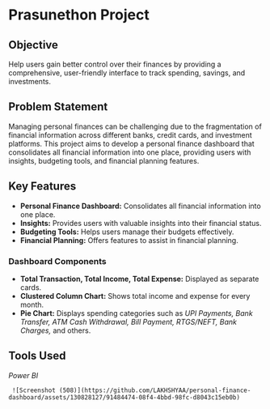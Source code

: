  
# **Prasunethon Project**

## **Objective**
Help users gain better control over their finances by providing a comprehensive, user-friendly interface to track spending, savings, and investments.

## **Problem Statement**
Managing personal finances can be challenging due to the fragmentation of financial information across different banks, credit cards, and investment platforms. This project aims to develop a personal finance dashboard that consolidates all financial information into one place, providing users with insights, budgeting tools, and financial planning features.

## **Key Features**
- **Personal Finance Dashboard:** Consolidates all financial information into one place.
- **Insights:** Provides users with valuable insights into their financial status.
- **Budgeting Tools:** Helps users manage their budgets effectively.
- **Financial Planning:** Offers features to assist in financial planning.

### **Dashboard Components**
- **Total Transaction, Total Income, Total Expense:** Displayed as separate cards.
- **Clustered Column Chart:** Shows total income and expense for every month.
- **Pie Chart:** Displays spending categories such as *UPI Payments, Bank Transfer, ATM Cash Withdrawal, Bill Payment, RTGS/NEFT, Bank Charges,* and others.

## **Tools Used**
*Power BI*



     ![Screenshot (508)](https://github.com/LAKHSHYAA/personal-finance-dashboard/assets/130828127/91484474-08f4-4bbd-98fc-d8043c15eb0b)

